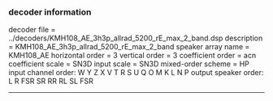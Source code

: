 
### decoder information 
decoder file = ../decoders/KMH108_AE_3h3p_allrad_5200_rE_max_2_band.dsp
description = KMH108_AE_3h3p_allrad_5200_rE_max_2_band
speaker array name = KMH108_AE
horizontal order   = 3
vertical order     = 3
coefficient order  = acn
coefficient scale  = SN3D
input scale        = SN3D
mixed-order scheme = HP
input channel order: W Y Z X V T R S U Q O M K L N P 
output speaker order: L R FSR SR RR RL SL FSR 

---

